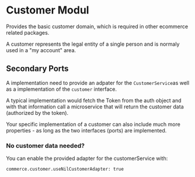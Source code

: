 # Customer Modul

Provides the basic customer domain, which is required in other ecommerce related packages.

A customer represents the legal entity of a single person and is normaly used in a "my account" area.

## Secondary Ports

A implementation need to provide an adpater for the `CustomerService`as well as a implementation of the `customer` interface.

A typical implementation would fetch the Token from the auth object and with that information call a microservice that will return the customer data (authorized by the token).

Your specific implementation of a customer can also include much more properties - as long as the two interfaces (ports) are implemented.

### No customer data needed?
You can enable the provided adapter for the customerService with:
```
commerce.customer.useNilCustomerAdapter: true
```
